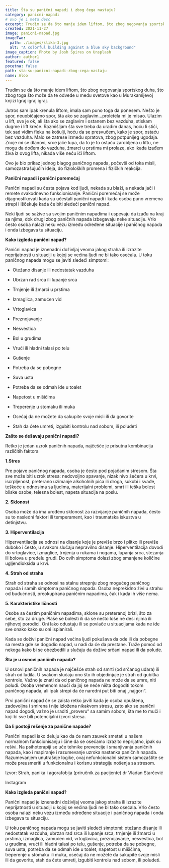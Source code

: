 ```yaml
---
title: Šta su panični napadi i zbog čega nastaju? 
category: panicni-napadi
# ovo je i meta desc
excerpt: Trudim se da što manje idem liftom, što zbog negovanja sportskog duha...
created: 2021-11-27
image: panicni-napad.jpg
imageTwo:
  path: ./images/slika-3.jpg
  alt: "A colorful building against a blue sky background"
image_caption: Photo by Josh Spires on Unsplash
author: author1
featured: false
pocetna: false
path: sta-su-panicni-napadi-zbog-cega-nastaju
name: Aloo
---
```


Trudim se da što manje idem liftom, što zbog negovanja sportskog duha, što zbog toga što može da te odvede u među svetove kao u Murakamijevoj knjizi Igraj igraj igraj.

Jutros sam ipak krenula liftom, imala sam puno toga da ponesem. Nešto je spor, neuobičajeno spor, šta ako se zaglavim...proletela mi je misao. Ulazim u lift, sve je ok, ali šta ako se zaglavim i ostanem bez vazduha, stiskam dugme i lift kreće. Razmišljam šta sve treba da uradim danas, hoću li stići, tek sad vidim fleku na košulji, hoću da se presvučem, kako je spor, ostaću bez vazduha. Malo se zatrese između spratova, zbog potpunijeg ugođaja. Znoje mi se dlanovi, srce jače lupa, da to je to ostaću zarobljena u liftu, ne mogu da dođem do vazduha, žmarci u prstima mi prolaze, ako ikada izađem živa iz ovog lifta, nikada više neću ići liftom.

Ovo je bio prikaz jednog blagog paničnog napada, počevši od toka misli, samozastrašujućih ideja, do fizioloških promena i fizičkih reakcija.

**Panični napadi i panični poremećaj**

Panični napadi su česta pojava kod ljudi, nekada su blaži, a nekada jači i remete svakodnevno funkcionisanje. Panični poremećaj se može dijagnostikovati kada su učestali panični napadi  i kada osoba puno vremena strepi i iščekuje kada će biti sledeći panični napad.

Neki ljudi se sažive sa svojim paničnim napadima i uspevaju da izađu na kraj sa njima, dok drugi zbog paničnih napada izbegavaju neke situacije. Vrlo često osoba nalazi neku vezu između određene situacije i paničnog napada i onda izbegava tu situaciju.

**Kako izgleda panični napad?**

Panični napad je iznenadni doživljaj veoma jakog straha ili izrazite neprijatnosti u situaciji u kojoj se većina ljudi ne bi tako osećala. U toku paničnog napada mogu se javiti sledeći simptomi:

- Otežano disanje ili nedostatak vazduha

- Ubrzan rad srca ili lupanje srca

- Trnjenje ili žmarci u prstima

- Izmaglica, zamućen vid

- Vrtoglavica

- Preznojavanje

- Nesvestica

- Bol u grudima

- Vrući ili hladni talasi po telu

- Gušenje

- Potreba da se pobegne

- Suva usta

- Potreba da se odmah ide u toalet

- Napetost u mišićima

- Treperenje u stomaku ili muka

- Osećaj da ne možete da sakupite svoje misli ili da govorite

- Stah da ćete umreti, izgubiti kontrolu nad sobom, ili poludeti

**Zašto se dešavaju panični napadi?**

Retko je jedan uzrok paničnih napada, najčešće je prisutna kombinacija različitih faktora

**1.Stres**

Pre pojave paničnog napada, osoba je često pod pojačanim stresom. Šta sve može biti uzrok stresa: nedovoljno spavanje, nizak nivo šećera u krvi, iscrpljenost, preterano uzimanje alkoholnih pića ili droga, sukobi i svađe, teškoće u odnosima sa ljudima, materijalni problemi, smrt ili teška bolest bliske osobe, telesna bolest, napeta situacija na poslu.

**2. Sklonost**

Osoba može da ima urođenu sklonost za razvijanje paničnih napada, često su to nasledni faktori ili temperament, kao i traumatska iskustva u detinjstvu.

**3. Hiperventilacija**

Hiperventilacija se odnosi na disanje koje je previše brzo i plitko ili previše duboko i često, u svakom slučaju nepravilno disanje. Hiperventilacija dovodi do vrtoglavice, izmaglice, trnjenja u rukama i nogama, lupanja srca, stezanja ili bolova u predelu grudi. Do ovih simptoma dolazi zbog smanjene količine ugljendioksida u krvi.

**4. Strah od straha**

Strah od straha se odnosi na stalnu strepnju zbog mogućeg paničnog napada i samih simptoma paničnog napada. Osoba neprekidno živi u strahu od budućnosti, preokupirana paničnim napadima, čak i kada ih više nema.

**5. Karakteristike ličnosti**

Osobe sa čestim paničnim napadima, sklone su preteranoj brizi, što za sebe, što za druge. Plaše se bolesti ili da se nešto loše ne desi njima ili njihovoj porodici. Oni lako odustaju ili se povlače u situacijama kada ne ide sve onako kako su oni isplanirali.

Kada se doživi panični napad većina ljudi pokušava da ode ili da pobegne sa mesta gde se dogodio napad, u nadi da će da prestane. Traže pomoć od nekoga kako bi se obezbedili u slučaju da dožive srčani napad ili da polude.

**Šta je u osnovi paničnih napada?**

U osnovi paničnih napada je najčešće strah od smrti (od srčanog udara) ili strah od ludila. U svakom slučaju ono što ih objedinjuje je strah od gubitka kontrole. Važno je znati da od paničnog napada ne može da se umre, niti poludi. Osoba vremenom nauči da joj se neće ništa dogoditi tokom paničnog napada, ali ipak strepi da će naredni put biti onaj „najgori“.

Prvi panični napad će se zaista retko javiti kada je osoba opuštena, zadovoljna i smirena i nije izložena nikakvom stresu, zato ako se panični napad dogodi, važno je uraditi „proveru“ sa samim sobom, šta me to muči i koji bi sve bili potencijalni izvori stresa.

**Da li postoji rešenje za panične napade?**

Panični napadi iako deluju kao da će nam zauvek smetati u našem normalnom funkcionisanju i čine da se osećamo izrazito neprijatno, ipak su rešivi. Na psihoterapiji se uče tehnike prevencije i smanjivanja paničnih napada, kao i mapiranje i razumevanje uzroka nastanka paničnih napada. Razumevanjem unutrašnje logike, ovaj nefunkcionalni sistem samozaštite se može preusmeriti u funkcionalnu i korisnu strategiju nošenja sa stresom.

Izvor: Strah, panika i agorafobija (priručnik za pacijente) dr Vladan Starčević

Instagram

**Kako izgleda panični napad?**

Panični napad je iznenadni doživljaj veoma jakog straha ili izrazite neprijatnosti u situaciji u kojoj se većina ljudi ne bi tako osećala. Vrlo često osoba nalazi neku vezu između određene situacije i paničnog napada i onda izbegava tu situaciju.

U toku paničnog napada mogu se javiti sledeći simptomi: otežano disanje ili nedostatak vazduha, ubrzan rad srca ili lupanje srca, trnjenje ili žmarci u prstima, izmaglica, zamućen vid, vrtoglavica, preznojavanje, nesvestica, bol u grudima, vrući ili hladni talasi po telu, gušenje, potreba da se pobegne, suva usta, potreba da se odmah ide u toalet, napetost u mišićima, treperenje u stomaku ili muka, osećaj da ne možete da sakupite svoje misli ili da govorite, stah da ćete umreti, izgubiti kontrolu nad sobom, ili poludeti.



